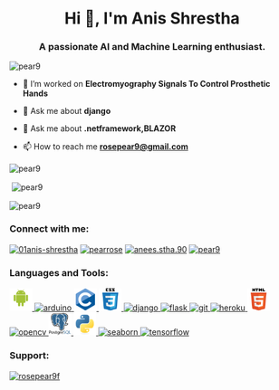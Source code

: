 <h1 align="center">Hi 👋, I'm Anis Shrestha</h1>
<h3 align="center">A passionate AI and Machine Learning enthusiast.</h3>

<p align="left"> <img src="https://komarev.com/ghpvc/?username=pear9&label=Profile%20views&color=0e75b6&style=flat" alt="pear9" /> </p>

- 🔭 I’m worked on **Electromyography Signals To Control Prosthetic Hands**

- 💬 Ask me about **django**
- 💬 Ask me about **.netframework,BLAZOR**

- 📫 How to reach me **rosepear9@gmail.com**
<p><img align="center" src="https://github-readme-stats.vercel.app/api/top-langs?username=pear9&show_icons=true&locale=en&layout=compact" alt="pear9" /></p>

<p>&nbsp;<img align="center" src="https://github-readme-stats.vercel.app/api?username=pear9&show_icons=true&locale=en" alt="pear9" /></p>

<p><img align="center" src="https://github-readme-streak-stats.herokuapp.com/?user=pear9&" alt="pear9" /></p>
<h3 align="left">Connect with me:</h3>
<p align="left">
<a href="https://linkedin.com/in/01anis-shrestha" target="blank"><img align="center" src="https://raw.githubusercontent.com/rahuldkjain/github-profile-readme-generator/master/src/images/icons/Social/linked-in-alt.svg" alt="01anis-shrestha" height="30" width="40" /></a>
<a href="https://kaggle.com/pearrose" target="blank"><img align="center" src="https://raw.githubusercontent.com/rahuldkjain/github-profile-readme-generator/master/src/images/icons/Social/kaggle.svg" alt="pearrose" height="30" width="40" /></a>
<a href="https://fb.com/anees.stha.90" target="blank"><img align="center" src="https://raw.githubusercontent.com/rahuldkjain/github-profile-readme-generator/master/src/images/icons/Social/facebook.svg" alt="anees.stha.90" height="30" width="40" /></a>
<a href="https://www.leetcode.com/pear9" target="blank"><img align="center" src="https://raw.githubusercontent.com/rahuldkjain/github-profile-readme-generator/master/src/images/icons/Social/leet-code.svg" alt="pear9" height="30" width="40" /></a>
</p>

<h3 align="left">Languages and Tools:</h3>
<p align="left"> <a href="https://developer.android.com" target="_blank" rel="noreferrer"> <img src="https://raw.githubusercontent.com/devicons/devicon/master/icons/android/android-original-wordmark.svg" alt="android" width="40" height="40"/> </a> <a href="https://www.arduino.cc/" target="_blank" rel="noreferrer"> <img src="https://cdn.worldvectorlogo.com/logos/arduino-1.svg" alt="arduino" width="40" height="40"/> </a> <a href="https://www.cprogramming.com/" target="_blank" rel="noreferrer"> <img src="https://raw.githubusercontent.com/devicons/devicon/master/icons/c/c-original.svg" alt="c" width="40" height="40"/> </a> <a href="https://www.w3schools.com/css/" target="_blank" rel="noreferrer"> <img src="https://raw.githubusercontent.com/devicons/devicon/master/icons/css3/css3-original-wordmark.svg" alt="css3" width="40" height="40"/> </a> <a href="https://www.djangoproject.com/" target="_blank" rel="noreferrer"> <img src="https://cdn.worldvectorlogo.com/logos/django.svg" alt="django" width="40" height="40"/> </a> <a href="https://flask.palletsprojects.com/" target="_blank" rel="noreferrer"> <img src="https://www.vectorlogo.zone/logos/pocoo_flask/pocoo_flask-icon.svg" alt="flask" width="40" height="40"/> </a> <a href="https://git-scm.com/" target="_blank" rel="noreferrer"> <img src="https://www.vectorlogo.zone/logos/git-scm/git-scm-icon.svg" alt="git" width="40" height="40"/> </a> <a href="https://heroku.com" target="_blank" rel="noreferrer"> <img src="https://www.vectorlogo.zone/logos/heroku/heroku-icon.svg" alt="heroku" width="40" height="40"/> </a> <a href="https://www.w3.org/html/" target="_blank" rel="noreferrer"> <img src="https://raw.githubusercontent.com/devicons/devicon/master/icons/html5/html5-original-wordmark.svg" alt="html5" width="40" height="40"/> </a> <a href="https://opencv.org/" target="_blank" rel="noreferrer"> <img src="https://www.vectorlogo.zone/logos/opencv/opencv-icon.svg" alt="opencv" width="40" height="40"/> </a> <a href="https://www.postgresql.org" target="_blank" rel="noreferrer"> <img src="https://raw.githubusercontent.com/devicons/devicon/master/icons/postgresql/postgresql-original-wordmark.svg" alt="postgresql" width="40" height="40"/> </a> <a href="https://www.python.org" target="_blank" rel="noreferrer"> <img src="https://raw.githubusercontent.com/devicons/devicon/master/icons/python/python-original.svg" alt="python" width="40" height="40"/> </a> <a href="https://seaborn.pydata.org/" target="_blank" rel="noreferrer"> <img src="https://seaborn.pydata.org/_images/logo-mark-lightbg.svg" alt="seaborn" width="40" height="40"/> </a> <a href="https://www.tensorflow.org" target="_blank" rel="noreferrer"> <img src="https://www.vectorlogo.zone/logos/tensorflow/tensorflow-icon.svg" alt="tensorflow" width="40" height="40"/> </a> </p>

<h3 align="left">Support:</h3>
<p><a href="https://www.buymeacoffee.com/rosepear9f"> <img align="center" src="https://cdn.buymeacoffee.com/buttons/v2/default-yellow.png" height="50" width="210" alt="rosepear9f" /></a></p><br><br>

